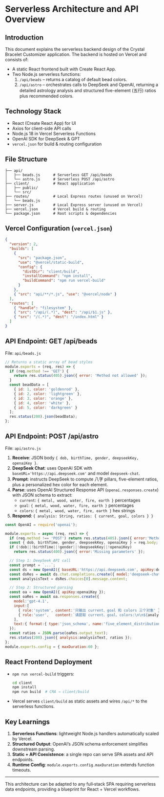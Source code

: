 # Serverless Architecture and API Overview

## Introduction
This document explains the serverless backend design of the Crystal Bracelet Customizer application. The backend is hosted on Vercel and consists of:
- A static React frontend built with Create React App.
- Two Node.js serverless functions:
  1. `/api/beads` – returns a catalog of default bead colors.
  2. `/api/astro` – orchestrates calls to DeepSeek and OpenAI, returning a detailed astrology analysis and structured five-element (五行) ratios plus recommended colors.

## Technology Stack
- React (Create React App) for UI
- Axios for client-side API calls
- Node.js 18 in Vercel Serverless Functions
- OpenAI SDK for DeepSeek & GPT
- `vercel.json` for build & routing configuration

## File Structure
```
├── api/
│   ├── beads.js      # Serverless GET /api/beads
│   └── astro.js      # Serverless POST /api/astro
├── client/           # React application
│   ├── public/
│   └── src/
├── routes/           # Local Express routes (unused on Vercel)
│   └── beads.js
├── server.js         # Local Express server (unused on Vercel)
├── vercel.json       # Vercel build & routing
└── package.json      # Root scripts & dependencies
```

## Vercel Configuration (`vercel.json`)
```json
{
  "version": 2,
  "builds": [
    {
      "src": "package.json",
      "use": "@vercel/static-build",
      "config": {
        "distDir": "client/build",
        "installCommand": "npm install",
        "buildCommand": "npm run vercel-build"
      }
    },
    { "src": "api/**/*.js", "use": "@vercel/node" }
  ],
  "routes": [
    { "handle": "filesystem" },
    { "src": "/api/(.*)", "dest": "/api/$1.js" },
    { "src": "/(.*)", "dest": "/index.html" }
  ]
}
```

## API Endpoint: GET /api/beads
File: `api/beads.js`
```js
// Returns a static array of bead styles
module.exports = (req, res) => {
  if (req.method !== 'GET') {
    return res.status(405).json({ error: 'Method not allowed' });
  }
  const beadData = [
    { id: 1, color: 'goldenrod' },
    { id: 2, color: 'lightgreen' },
    { id: 3, color: 'orange' },
    { id: 4, color: 'white' },
    { id: 5, color: 'darkgreen' }
  ];
  res.status(200).json(beadData);
};
```

## API Endpoint: POST /api/astro
File: `api/astro.js`
1. **Receive**: JSON body `{ dob, birthTime, gender, deepseekKey, openaiKey }`.
2. **DeepSeek Chat**: uses OpenAI SDK with `baseURL='https://api.deepseek.com'` and model `deepseek-chat`.
3. **Prompt**: instructs DeepSeek to compute 八字 pillars, five-element ratios, plus a personalized hex color for each element.
4. **Parse**: uses OpenAI Structured Response API (`openai.responses.create`) with JSON schema to extract:
   - `current`: `{ metal, wood, water, fire, earth }` percentages
   - `goal`: `{ metal, wood, water, fire, earth }` percentages
   - `colors`: `{ metal, wood, water, fire, earth }` hex strings
5. **Respond**: `{ analysis: String, ratios: { current, goal, colors } }`
```js
const OpenAI = require('openai');

module.exports = async (req, res) => {
  if (req.method !== 'POST') return res.status(405).json({ error:'Method Not Allowed' });
  const { dob, birthTime, gender, deepseekKey, openaiKey } = req.body;
  if (!dob||!birthTime||!gender||!deepseekKey||!openaiKey)
    return res.status(400).json({ error:'Missing parameters' });

  // Step 1: DeepSeek API call
  const prompt = `...`;
  const ds = new OpenAI({ baseURL:'https://api.deepseek.com', apiKey:deepseekKey });
  const dsRes = await ds.chat.completions.create({ model:'deepseek-chat', messages:[{role:'system',content:prompt}] });
  const analysisText = dsRes.choices[0].message.content;

  // Step 2: Structured parsing
  const oa = new OpenAI({ apiKey:openaiKey });
  const oaRes = await oa.responses.create({
    model:'gpt-4.1',
    input:[
      { role:'system', content:'只输出 current、goal 和 colors 三个对象' },
      { role:'user',   content:`请提取 current、goal、colors:\n\n${analysisText}` }
    ],
    text:{ format:{ type:'json_schema', name:'five_element_distribution', schema:{/* ... */} }}
  });
  const ratios = JSON.parse(oaRes.output_text);
  res.status(200).json({ analysis:analysisText, ratios });
};
module.exports.config = { maxDuration:60 };
```

## React Frontend Deployment
- `npm run vercel-build` triggers:
  ```bash
  cd client
  npm install
  npm run build  # CRA → client/build
  ```
- Vercel serves `client/build` as static assets and wires `/api/*` to the serverless functions.

## Key Learnings
1. **Serverless Functions**: lightweight Node.js handlers automatically scaled by Vercel.
2. **Structured Output**: OpenAI’s JSON schema enforcement simplifies downstream parsing.
3. **Static + API Coexistence**: a single repo can serve SPA assets and API endpoints.
4. **Runtime Config**: `module.exports.config.maxDuration` extends function timeouts.

---
This architecture can be adapted to any full‑stack SPA requiring serverless data endpoints, providing a blueprint for React + Vercel workflows.